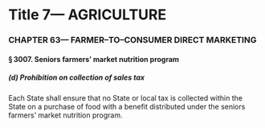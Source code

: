 
# Title 7— AGRICULTURE
### CHAPTER 63— FARMER–TO–CONSUMER DIRECT MARKETING
#### § 3007. Seniors farmers’ market nutrition program
##### (d) Prohibition on collection of sales tax

Each State shall ensure that no State or local tax is collected within the State on a purchase of food with a benefit distributed under the seniors farmers’ market nutrition program.
